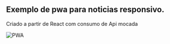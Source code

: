 ## Exemplo de pwa para noticias responsivo.

 Criado a partir  de React com consumo de Api mocada

![PWA](.pwa-news/pwa-news/docs/finished.png)
